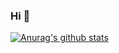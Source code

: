 ### Hi 👋

[![Anurag's github stats](https://github-readme-stats.vercel.app/api?username=labixiong&theme=tokyonight)](https://github.com/anuraghazra/github-readme-stats)
